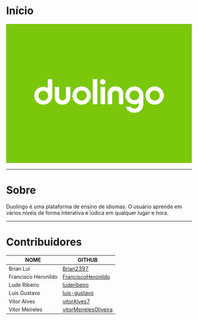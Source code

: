 # Início

<div style="text-align:center"><img src= "images/duolingo.png"/></div>

---

# Sobre

Duolingo é uma plataforma de ensino de idiomas. O usuário aprende em vários níveis de forma interativa e lúdica em qualquer lugar e hora.

---

# Contribuidores

| NOME | GITHUB |
|------|--------|
| Brian Lui | [Brian2397](https://github.com/Brian2397) |
| Francisco Heronildo| [FranciscoHeronildo](https://github.com/FranciscoHeronildo) |
| Lude Ribeiro| [luderibeiro](https://github.com/luderibeiro) |
| Luis Gustavo| [luis-gustavo](https://github.com/luis-gustavo) |
| Vitor Alves| [vitorAlves7](https://github.com/vitorAlves7) |
| Vitor Meireles| [vitorMeirelesOliveira](https://github.com/vitorMeirelesOliveira) |